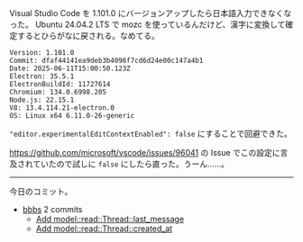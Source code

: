 Visual Studio Code を 1.101.0 にバージョンアップしたら日本語入力できなくなった。 Ubuntu 24.04.2 LTS で mozc を使っているんだけど、漢字に変換して確定するとひらがなに戻される。なめてる。

```
Version: 1.101.0 
Commit: dfaf44141ea9deb3b4096f7cd6d24e00c147a4b1
Date: 2025-06-11T15:00:50.123Z
Electron: 35.5.1
ElectronBuildId: 11727614
Chromium: 134.0.6998.205
Node.js: 22.15.1
V8: 13.4.114.21-electron.0
OS: Linux x64 6.11.0-26-generic
```

`"editor.experimentalEditContextEnabled": false` にすることで回避できた。

<https://github.com/microsoft/vscode/issues/96041> の Issue でこの設定に言及されていたので試しに `false` にしたら直った。うーん……。

---

今日のコミット。

- [bbbs](https://github.com/bouzuya/bbbs) 2 commits
  - [Add model::read::Thread::last_message](https://github.com/bouzuya/bbbs/commit/d31e4421f17d4211b076b9943b569a06a50ffb89)
  - [Add model::read::Thread::created_at](https://github.com/bouzuya/bbbs/commit/c5f0d28e515aec7892d1f8c284b95eb6e5431658)

